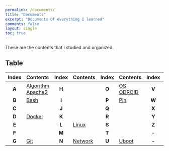 ```yaml
---
permalink: /documents/
title: "Documents"
excerpt: "Documents Of everything I learned"
comments: false
layout: single
toc: true
---
```


These are the contents that I studied and organized.<br>

## Table

| **Index** | Contents | **Index** | Contents | **Index** | Contents | **Index** | Contents |
| :---: | :--- | :---: | :--- | :---: | :--- | :---: | :--- |
| **A** | [Algorithm](/documents/algorithm/)<br>[Apache2](/documents/apache2/) | **H** | | **O** | [OS](/documents/os/)<br>[ODROID](/documents/odroid/) | **V** | |
| **B** | [Bash](/documents/bash/) | **I** | | **P** | [Pin](/documents/pin/) | **W** | [wiringPi](/documents/wiringpi/) |
| **C** | | **J** | | **Q** | | **X** | |
| **D** | [Docker](/documents/docker/) | **K** | | **R** | | **Y** | |
| **E** | | **L** | [Linux](/documents/linux/) | **S** | | **Z** | |
| **F** | | **M** | | **T** | | **-** | |
| **G** | [Git](/documents/git/) | **N** | [Network](/documents/network/) | **U** | [Uboot](/documents/uboot/) | **-** | |
